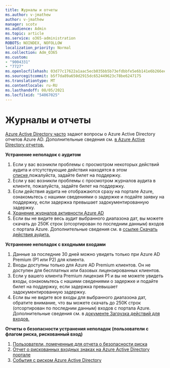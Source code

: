 ```yaml
---
title: Журналы и отчеты
ms.author: v-jmathew
author: v-jmathew
manager: scotv
ms.audience: Admin
ms.topic: article
ms.service: o365-administration
ROBOTS: NOINDEX, NOFOLLOW
localization_priority: Normal
ms.collection: Adm_O365
ms.custom:
- "9004331"
- "7727"
ms.openlocfilehash: 03d77c17622a1aac5ecb035bb5b73efdbbfe5e6b141e6b266eef8783f612c8b2
ms.sourcegitcommit: b5f7da89a650d2915dc652449623c78be6247175
ms.translationtype: MT
ms.contentlocale: ru-RU
ms.lasthandoff: 08/05/2021
ms.locfileid: "54067025"
---
```

# <a name="logs-and-reporting"></a>Журналы и отчеты

[Azure Active Directory часто](https://docs.microsoft.com/azure/active-directory/active-directory-reporting-faq) задают вопросы о Azure Active Directory отчетов Azure AD. Дополнительные сведения см. [в Azure Active Directory отчетов.](https://docs.microsoft.com/azure/active-directory/reports-monitoring/overview-reports)

**Устранение неполадок с аудитом**

1. Если у вас возникли проблемы с просмотром некоторых действий аудита и отсутствующие действия находятся в этом [списке,](https://docs.microsoft.com/azure/active-directory/reports-monitoring/reference-audit-activities)пожалуйста, задайте билет на поддержку.
2. Если у вас возникли проблемы с просмотром журналов аудита в клиенте, пожалуйста, задайте билет на поддержку.
3. Если действия аудита не отображаются сразу на портале Azure, ознакомьтесь с нашими сведениями о задержке и подайте заявку на поддержку, если задержка превышает задокументированную задержку. [](https://docs.microsoft.com/azure/active-directory/reports-monitoring/reference-reports-latencies)
4. [Хранение журналов активности Azure AD](https://docs.microsoft.com/azure/active-directory/reports-monitoring/reference-reports-data-retention)
5. Если вы не видите весь аудит выбранного диапазона дат, вы можете скачать до 250K строк (отсортирован по последним данным) входов с портала Azure. Дополнительные сведения см. в [ссылке Скачать действия аудита.](https://docs.microsoft.com/azure/active-directory/reports-monitoring/quickstart-download-audit-report)

**Устранение неполадок с входными входами**

1. Данные за последние 30 дней можно увидеть только при Azure AD Premium (P1 или P2) для клиента.
2. Входы доступны только для Azure AD Premium клиентов. Он не доступен для бесплатных или базовых лицензированных клиентов.
3. Если у вашего клиента Premium лицензия P1 и вы не можете увидеть входы, ознакомьтесь с нашими сведениями о задержке и подайте билет на поддержку, если задержка превышает задокументированную задержку. [](https://docs.microsoft.com/azure/active-directory/reports-monitoring/reference-reports-latencies)
4. Если вы не видите все входы для выбранного диапазона дат, обратите внимание, что вы можете скачать до 250K строк (отсортирован по последним данным) входов с портала Azure. Дополнительные сведения см. в [документе Загрузка действий для входов.](https://docs.microsoft.com/azure/active-directory/reports-monitoring/concept-sign-ins#download-sign-in-activities)

**Отчеты о безопасности устранения неполадок (пользователи с флагом риска, рискованный вход)**

1. [Пользователи, помеченные для отчета о безопасности риска](https://docs.microsoft.com/azure/active-directory/reports-monitoring/concept-user-at-risk)
2. [Отчет о рискованных входных знаках на Azure Active Directory портале](https://docs.microsoft.com/azure/active-directory/reports-monitoring/concept-risky-sign-ins)
3. [События с риском Azure Active Directory](https://docs.microsoft.com/azure/active-directory/reports-monitoring/concept-risk-events)
